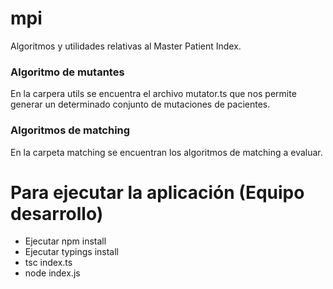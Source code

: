 # mpi
Algoritmos y utilidades relativas al Master Patient Index.
### Algoritmo de mutantes

En la carpera utils se encuentra el archivo mutator.ts que nos permite generar un determinado conjunto de mutaciones de pacientes.

### Algoritmos de matching

En la carpeta matching se encuentran los algoritmos de matching a evaluar.


# Para ejecutar la aplicación (Equipo desarrollo)
+ Ejecutar npm install
+ Ejecutar typings install
+ tsc index.ts
+ node index.js